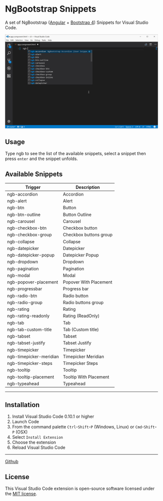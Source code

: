 # NgBootstrap Snippets

A set of NgBootstrap ([Angular](https://angular.io/) + [Bootstrap 4](http://getbootstrap.com/)) Snippets for Visual Studio Code.

![Demo](images/demo.gif)

## Usage
Type ngb to see the list of the available snippets, select a snippet then press `enter` and the snippet unfolds.


## Available Snippets

 Trigger | Description
--- | ---
ngb-accordion | Accordion 
ngb-alert | Alert 
ngb-btn | Button 
ngb-btn-outline | Button Outline
ngb-carousel | Carousel 
ngb-checkbox-btn | Checkbox button 
ngb-checkbox-group | Checkbox buttons group 
ngb-collapse | Collapse 
ngb-datepicker | Datepicker
ngb-datepicker-popup | Datepicker Popup 
ngb-dropdown | Dropdown 
ngb-pagination | Pagination 
ngb-modal | Modal
ngb-popover-placement | Popover With Placement
ngb-progressbar | Progress bar
ngb-radio-btn | Radio button 
ngb-radio-group | Radio buttons group
ngb-rating | Rating
ngb-rating-readonly | Rating (ReadOnly) 
ngb-tab | Tab 
ngb-tab-custom-title | Tab (Custom title) 
ngb-tabset | Tabset 
ngb-tabset-justify | Tabset Justify
ngb-timepicker | Timepicker 
ngb-timepicker-meridian | Timepicker Meridian 
ngb-timepicker-steps | Timepicker Steps 
ngb-tooltip | Tooltip 
ngb-tooltip-placement | Tooltip With Placement
ngb-typeahead | Typeahead 


---
## Installation

1. Install Visual Studio Code 0.10.1 or higher
2. Launch Code
3. From the command palette `Ctrl`-`Shift`-`P` (Windows, Linux) or `Cmd`-`Shift`-`P` (OSX)
4. Select `Install Extension`
5. Choose the extension
6. Reload Visual Studio Code

---
[Github](https://github.com/ktriek/ng-bootstrap-snippets/)

## License

This Visual Studio Code extension is open-source software licensed under the [MIT license](http://opensource.org/licenses/MIT).